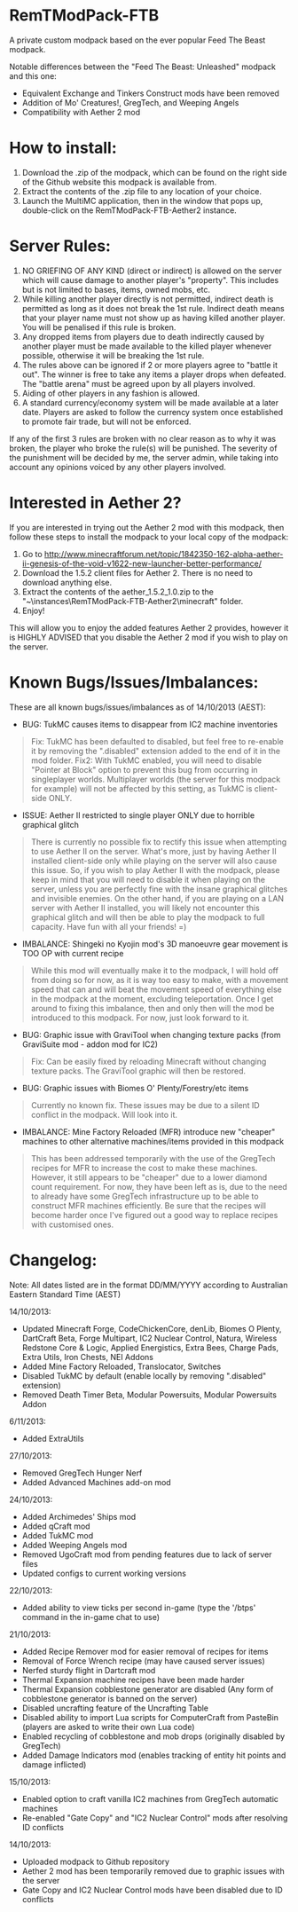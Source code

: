 RemTModPack-FTB
===============

A private custom modpack based on the ever popular Feed The Beast modpack.

Notable differences between the "Feed The Beast: Unleashed" modpack and this one:
- Equivalent Exchange and Tinkers Construct mods have been removed
- Addition of Mo' Creatures!, GregTech, and Weeping Angels
- Compatibility with Aether 2 mod

How to install:
===============

1. Download the .zip of the modpack, which can be found on the right side of the Github website this modpack is available from.
2. Extract the contents of the .zip file to any location of your choice.
3. Launch the MultiMC application, then in the window that pops up, double-click on the RemTModPack-FTB-Aether2 instance.

Server Rules:
=============

1. NO GRIEFING OF ANY KIND (direct or indirect) is allowed on the server which will cause damage to another player's "property". This includes but is not limited to bases, items, owned mobs, etc.
2. While killing another player directly is not permitted, indirect death is permitted as long as it does not break the 1st rule. Indirect death means that your player name must not show up as having killed another player. You will be penalised if this rule is broken.
3. Any dropped items from players due to death indirectly caused by another player must be made available to the killed player whenever possible, otherwise it will be breaking the 1st rule.
4. The rules above can be ignored if 2 or more players agree to "battle it out". The winner is free to take any items a player drops when defeated. The "battle arena" must be agreed upon by all players involved.
5. Aiding of other players in any fashion is allowed.
6. A standard currency/economy system will be made available at a later date. Players are asked to follow the currency system once established to promote fair trade, but will not be enforced.

If any of the first 3 rules are broken with no clear reason as to why it was broken, the player who broke the rule(s) will be punished. The severity of the punishment will be decided by me, the server admin, while taking into account any opinions voiced by any other players involved.

Interested in Aether 2?
=======================

If you are interested in trying out the Aether 2 mod with this modpack, then follow these steps to install the modpack to your local copy of the modpack:

1. Go to http://www.minecraftforum.net/topic/1842350-162-alpha-aether-ii-genesis-of-the-void-v1622-new-launcher-better-performance/
2. Download the 1.5.2 client files for Aether 2. There is no need to download anything else.
3. Extract the contents of the aether_1.5.2_1.0.zip to the "~\instances\RemTModPack-FTB-Aether2\minecraft" folder.
4. Enjoy!

This will allow you to enjoy the added features Aether 2 provides, however it is HIGHLY ADVISED that you disable the Aether 2 mod if you wish to play on the server.

Known Bugs/Issues/Imbalances:
===========

These are all known bugs/issues/imbalances as of 14/10/2013 (AEST):

- BUG: TukMC causes items to disappear from IC2 machine inventories
> Fix: TukMC has been defaulted to disabled, but feel free to re-enable it by removing the ".disabled" extension added to the end of it in the mod folder.
> Fix2: With TukMC enabled, you will need to disable "Pointer at Block" option to prevent this bug from occurring in singleplayer worlds. Multiplayer worlds (the server for this modpack for example) will not be affected by this setting, as TukMC is client-side ONLY.

- ISSUE: Aether II restricted to single player ONLY due to horrible graphical glitch
> There is currently no possible fix to rectify this issue when attempting to use Aether II on the server. What's more, just by having Aether II installed client-side only while playing on the server will also cause this issue. So, if you wish to play Aether II with the modpack, please keep in mind that you will need to disable it when playing on the server, unless you are perfectly fine with the insane graphical glitches and invisible enemies.
> On the other hand, if you are playing on a LAN server with Aether II installed, you will likely not encounter this graphical glitch and will then be able to play the modpack to full capacity. Have fun with all your friends! =)

- IMBALANCE: Shingeki no Kyojin mod's 3D manoeuvre gear movement is TOO OP with current recipe
> While this mod will eventually make it to the modpack, I will hold off from doing so for now, as it is way too easy to make, with a movement speed that can and will beat the movement speed of everything else in the modpack at the moment, excluding teleportation. Once I get around to fixing this imbalance, then and only then will the mod be introduced to this modpack. For now, just look forward to it.

- BUG: Graphic issue with GraviTool when changing texture packs (from GraviSuite mod - addon mod for IC2)
> Fix: Can be easily fixed by reloading Minecraft without changing texture packs. The GraviTool graphic will then be restored.

- BUG: Graphic issues with Biomes O' Plenty/Forestry/etc items
> Currently no known fix. These issues may be due to a silent ID conflict in the modpack. Will look into it.

- IMBALANCE: Mine Factory Reloaded (MFR) introduce new "cheaper" machines to other alternative machines/items provided in this modpack
> This has been addressed temporarily with the use of the GregTech recipes for MFR to increase the cost to make these machines. However, it still appears to be "cheaper" due to a lower diamond count requirement. For now, they have been left as is, due to the need to already have some GregTech infrastructure up to be able to construct MFR machines efficiently. Be sure that the recipes will become harder once I've figured out a good way to replace recipes with customised ones.

Changelog:
==========

Note: All dates listed are in the format DD/MM/YYYY according to Australian Eastern Standard Time (AEST)

14/10/2013:
- Updated Minecraft Forge, CodeChickenCore, denLib, Biomes O Plenty, DartCraft Beta, Forge Multipart, IC2 Nuclear Control, Natura, Wireless Redstone Core & Logic, Applied Energistics, Extra Bees, Charge Pads, Extra Utils, Iron Chests, NEI Addons
- Added Mine Factory Reloaded, Translocator, Switches
- Disabled TukMC by default (enable locally by removing ".disabled" extension)
- Removed Death Timer Beta, Modular Powersuits, Modular Powersuits Addon

6/11/2013:
- Added ExtraUtils

27/10/2013:
- Removed GregTech Hunger Nerf
- Added Advanced Machines add-on mod

24/10/2013:
- Added Archimedes' Ships mod
- Added qCraft mod
- Added TukMC mod
- Added Weeping Angels mod
- Removed UgoCraft mod from pending features due to lack of server files
- Updated configs to current working versions

22/10/2013:
- Added ability to view ticks per second in-game (type the '/btps' command in the in-game chat to use)

21/10/2013:
- Added Recipe Remover mod for easier removal of recipes for items
- Removal of Force Wrench recipe (may have caused server issues)
- Nerfed sturdy flight in Dartcraft mod
- Thermal Expansion machine recipes have been made harder
- Thermal Expansion cobblestone generator are disabled (Any form of cobblestone generator is banned on the server)
- Disabled uncrafting feature of the Uncrafting Table
- Disabled ability to import Lua scripts for ComputerCraft from PasteBin (players are asked to write their own Lua code)
- Enabled recycling of cobblestone and mob drops (originally disabled by GregTech)
- Added Damage Indicators mod (enables tracking of entity hit points and damage inflicted)

15/10/2013:
- Enabled option to craft vanilla IC2 machines from GregTech automatic machines
- Re-enabled "Gate Copy" and "IC2 Nuclear Control" mods after resolving ID conflicts

14/10/2013:
- Uploaded modpack to Github repository
- Aether 2 mod has been temporarily removed due to graphic issues with the server
- Gate Copy and IC2 Nuclear Control mods have been disabled due to ID conflicts
